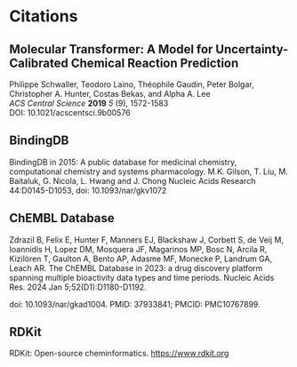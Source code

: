 # Citations
## Molecular Transformer: A Model for Uncertainty-Calibrated Chemical Reaction Prediction
Philippe Schwaller, Teodoro Laino, Théophile Gaudin, Peter Bolgar, Christopher A. Hunter, Costas Bekas, and Alpha A. Lee  
*ACS Central Science* **2019** *5* (9), 1572-1583  
DOI: 10.1021/acscentsci.9b00576
## BindingDB
BindingDB in 2015: A public database for medicinal chemistry, computational chemistry and systems pharmacology. M.K. Gilson, T. Liu, M. Baitaluk, G. Nicola, L. Hwang and J. Chong Nucleic Acids Research 44:D0145-D1053, doi: 10.1093/nar/gkv1072
## ChEMBL Database
Zdrazil B, Felix E, Hunter F, Manners EJ, Blackshaw J, Corbett S, de Veij M, Ioannidis H, Lopez DM, Mosquera JF, Magarinos MP, Bosc N, Arcila R, Kizilören T, Gaulton A, Bento AP, Adasme MF, Monecke P, Landrum GA, Leach AR. The ChEMBL Database in 2023: a drug discovery platform spanning multiple bioactivity data types and time periods. Nucleic Acids Res. 2024 Jan 5;52(D1):D1180-D1192. 

doi: 10.1093/nar/gkad1004. PMID: 37933841; PMCID: PMC10767899.
## RDKit
RDKit: Open-source cheminformatics. https://www.rdkit.org